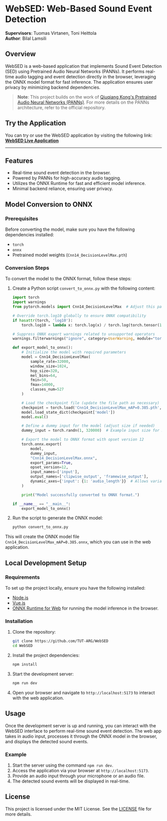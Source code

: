 # WebSED: Web-Based Sound Event Detection

**Supervisors**: Tuomas Virtanen, Toni Heittola  
**Author**: Bilal Lamsili  

## Overview

WebSED is a web-based application that implements Sound Event Detection (SED) using Pretrained Audio Neural Networks (PANNs). It performs real-time audio tagging and event detection directly in the browser, leveraging the ONNX model format for fast inference. The application ensures user privacy by minimizing backend dependencies.

> **Note**: This project builds on the work of [Qiuqiang Kong's Pretrained Audio Neural Networks (PANNs)](https://github.com/qiuqiangkong/audioset_tagging_cnn). For more details on the PANNs architecture, refer to the official repository.

## Try the Application

You can try or use the WebSED application by visiting the following link:  
[**WebSED Live Application**](https://audio-ai-files.2.rahtiapp.fi/WebSED/)

---

## Features

- Real-time sound event detection in the browser.
- Powered by PANNs for high-accuracy audio tagging.
- Utilizes the ONNX Runtime for fast and efficient model inference.
- Minimal backend reliance, ensuring user privacy.

## Model Conversion to ONNX

### Prerequisites

Before converting the model, make sure you have the following dependencies installed:

- `torch`
- `onnx`
- Pretrained model weights (`Cnn14_DecisionLevelMax.pth`)

### Conversion Steps

To convert the model to the ONNX format, follow these steps:

1. Create a Python script `convert_to_onnx.py` with the following content:

    ```python
    import torch
    import warnings
    from pytorch.models import Cnn14_DecisionLevelMax  # Adjust this path if needed

    # Override torch.log10 globally to ensure ONNX compatibility
    if hasattr(torch, 'log10'):
        torch.log10 = lambda x: torch.log(x) / torch.log(torch.tensor(10.0))

    # Suppress ONNX export warnings related to unsupported operators
    warnings.filterwarnings("ignore", category=UserWarning, module="torch.onnx")

    def export_model_to_onnx():
        # Initialize the model with required parameters
        model = Cnn14_DecisionLevelMax(
            sample_rate=32000,
            window_size=1024,
            hop_size=320,
            mel_bins=64,
            fmin=50,
            fmax=14000,
            classes_num=527
        )

        # Load the checkpoint file (update the file path as necessary)
        checkpoint = torch.load('Cnn14_DecisionLevelMax_mAP=0.385.pth', map_location='cpu')
        model.load_state_dict(checkpoint['model'])
        model.eval()

        # Define a dummy input for the model (adjust size if needed)
        dummy_input = torch.randn(1, 320000)  # Example input size for 32kHz audio

        # Export the model to ONNX format with opset version 12
        torch.onnx.export(
            model,
            dummy_input,
            "Cnn14_DecisionLevelMax.onnx",
            export_params=True,
            opset_version=12,
            input_names=['input'],
            output_names=['clipwise_output', 'framewise_output'],
            dynamic_axes={'input': {1: 'audio_length'}}  # Allows variable input lengths
        )

        print("Model successfully converted to ONNX format.")

    if __name__ == "__main__":
        export_model_to_onnx()
    ```

2. Run the script to generate the ONNX model:

    ```bash
    python convert_to_onnx.py
    ```

This will create the ONNX model file `Cnn14_DecisionLevelMax_mAP=0.385.onnx`, which you can use in the web application.

## Local Development Setup

### Requirements

To set up the project locally, ensure you have the following installed:

- [Node.js](https://nodejs.org/)
- [Vue.js](https://vuejs.org/)
- [ONNX Runtime for Web](https://github.com/microsoft/onnxruntime) for running the model inference in the browser.

### Installation

1. Clone the repository:

    ```bash
    git clone https://github.com/TUT-ARG/WebSED
    cd WebSED
    ```

2. Install the project dependencies:

    ```bash
    npm install
    ```

3. Start the development server:

    ```bash
    npm run dev
    ```

4. Open your browser and navigate to `http://localhost:5173` to interact with the web application.

## Usage

Once the development server is up and running, you can interact with the WebSED interface to perform real-time sound event detection. The web app takes in audio input, processes it through the ONNX model in the browser, and displays the detected sound events.

### Example

1. Start the server using the command `npm run dev`.
2. Access the application via your browser at `http://localhost:5173`.
3. Provide an audio input through your microphone or an audio file.
4. The detected sound events will be displayed in real-time.

## License

This project is licensed under the MIT License. See the [LICENSE](LICENSE) file for more details.

